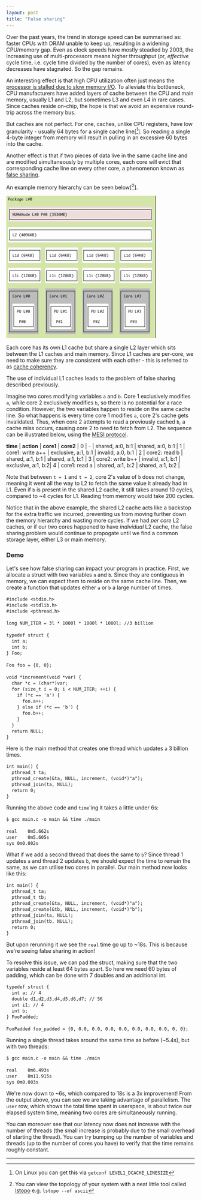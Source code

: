 ```yaml
---
layout: post
title: "False sharing"
---
```


Over the past years, the trend in storage speed can be summarised as: faster CPUs with DRAM unable to keep up, resulting in a widening CPU/memory gap.
Even as clock speeds have mostly steadied by 2003, the increasing use of multi-processors means higher throughput (or, _effective_ cycle time, i.e. cycle time divided by the number of cores), even as latency decreases have stagnated.
So the gap remains.

An interesting effect is that high CPU utilization often just means the [processor is stalled due to slow memory I/O](https://www.brendangregg.com/blog/2017-05-09/cpu-utilization-is-wrong.html).
To alleviate this bottleneck, CPU manufacturers have added layers of cache between the CPU and main memory, usually L1 and L2, but sometimes L3 and even L4 in rare cases.
Since caches reside on-chip, the hope is that we avoid an expensive round-trip across the memory bus.

But caches are not perfect.
For one, caches, unlike CPU registers, have low granularity - usually 64 bytes for a single cache line[[^1]].
So reading a single 4-byte integer from memory will result in pulling in an excessive 60 bytes into the cache.

Another effect is that if two pieces of data live in the same cache line and are modified simultaneously by multiple cores, each core will evict that corresponding cache line on every other core, a phenomenon known as [false sharing](https://en.wikipedia.org/wiki/False_sharing). 

An example memory hierarchy can be seen below[[^2]].

<img src="/assets/images/lstopo.png" alt="output of lstopo" width="400"/>

Each core has its own L1 cache but share a single L2 layer which sits between the L1 caches and main memory.
Since L1 caches are per-core, we need to make sure they are consistent with each other - this is referred to as [cache coherency](https://en.wikipedia.org/wiki/Cache_coherence).

The use of individual L1 caches leads to the problem of false sharing described previously.

Imagine two cores modifying variables `a` and `b`.
Core 1 exclusively modifies `a`, while core 2 exclusively modifies `b`, so there is no potential for a race condition.
However, the two variables happen to reside on the same cache line.
So what happens is every time core 1 modifies `a`, core 2's cache gets invalidated.
Thus, when core 2 attempts to read a previously cached `b`, a cache miss occurs, causing core 2 to need to fetch from L2.
The sequence can be illustrated below, using the [MESI protocol](https://en.wikipedia.org/wiki/MESI_protocol).

**time** | **action**        | **core1**             | **core2**          |
0        | -                 | shared, a:0, b:1      | shared, a:0, b:1   |
1        | core1: write a++  | exclusive, a:1, b:1   | invalid, a:0, b:1  |
2        | core2: read b     | shared, a:1, b:1      | shared, a:1, b:1   |
3        | core2: write b++  | invalid, a:1, b:1     | exclusive, a:1, b:2|
4        | core1: read a     | shared, a:1, b:2      | shared, a:1, b:2   |

Note that between `t = 1` and `t = 2`, core 2's value of `b` does not change, meaning it went all the way to L2 to fetch the same value it already had in L1.
Even if `b` is present in the shared L2 cache, it still takes around 10 cycles, compared to ~4 cycles for L1.
Reading from memory would take 200 cycles.

Notice that in the above example, the shared L2 cache acts like a backstop for the extra traffic we incurred, preventing us from moving further down the memory hierarchy and wasting more cycles.
If we had _per core_ L2 caches, or if our two cores happened to have _individual_ L2 cache, the false sharing problem would continue to propogate until we find a common storage layer, either L3 or main memory.

### Demo
Let's see how false sharing can impact your program in practice.
First, we allocate a struct with two variables `a` and `b`.
Since they are contiguous in memory, we can expect them to reside on the same cache line.
Then, we create a function that updates either `a` or `b` a large number of times.
```
#include <stdio.h>
#include <stdlib.h>
#include <pthread.h>

long NUM_ITER = 3l * 1000l * 1000l * 1000l; //3 billion

typedef struct {
  int a;
  int b;
} Foo;

Foo foo = {0, 0};

void *increment(void *var) {
  char *c = (char*)var;
  for (size_t i = 0; i < NUM_ITER; ++i) {
    if (*c == 'a') {
      foo.a++;
    } else if (*c == 'b') {
      foo.b++;
    }
  }
  return NULL;
}
```
Here is the main method that creates one thread which updates `a` 3 billion times.
```
int main() {
  pthread_t ta;
  pthread_create(&ta, NULL, increment, (void*)"a");
  pthread_join(ta, NULL);
  return 0;
}
```

Running the above code and `time`'ing it takes a little under 6s:
```
$ gcc main.c -o main && time ./main

real	0m5.662s
user	0m5.605s
sys	0m0.002s
```

What if we add a second thread that does the same to `b`?
Since thread 1 updates `a` and thread 2 updates `b`, we should expect the time to remain the same, as we can utilise two cores in parallel.
Our main method now looks like this:

```
int main() {
  pthread_t ta;
  pthread_t tb;
  pthread_create(&ta, NULL, increment, (void*)"a");
  pthread_create(&tb, NULL, increment, (void*)"b");
  pthread_join(ta, NULL);
  pthread_join(tb, NULL);
  return 0;
}
```
But upon rerunning it we see the `real` time go up to ~18s.
This is because we're seeing false sharing in action!

To resolve this issue, we can pad the struct, making sure that the two variables reside at least 64 bytes apart.
So here we need 60 bytes of padding, which can be done with 7 doubles and an additional int.
```
typedef struct {
  int a; // 4
  double d1,d2,d3,d4,d5,d6,d7; // 56
  int i1; // 4
  int b;
} FooPadded;

FooPadded foo_padded = {0, 0.0, 0.0, 0.0, 0.0, 0.0, 0.0, 0.0, 0, 0};
```
Running a single thread takes around the same time as before (~5.4s), but with two threads:
```
$ gcc main.c -o main && time ./main

real	0m6.493s
user	0m11.915s
sys	0m0.003s
```
We're now down to ~6s, which compared to 18s is a 3x improvement!
From the output above, you can see we are taking advantage of parallelism.
The `user` row, which shows the total time spent in userspace, is about twice our elapsed system time, meaning two cores are simultaneously running.

You can moreover see that our latency now does not increase with the number of threads (the small increase is probably due to the small overhead of starting the thread).
You can try bumping up the number of variables and threads (up to the number of cores you have) to verify that the time remains roughly constant.

---
[^1]: On Linux you can get this via `getconf LEVEL1_DCACHE_LINESIZE`
[^2]: You can view the topology of your system with a neat little tool called [lstopo](https://linux.die.net/man/1/lstopo) e.g. `lstopo --of ascii`
